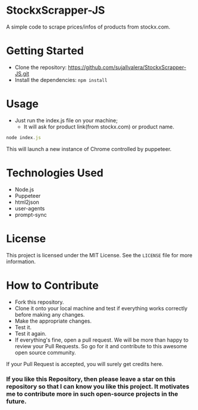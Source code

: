 # StockxScrapper-JS
A simple code to scrape prices/infos of products from stockx.com.

# Getting Started
- Clone the repository: https://github.com/sujallvalera/StockxScrapper-JS.git
- Install the dependencies: `npm install`

# Usage
- Just run the index.js file on your machine;
  - It will ask for product link(from stockx.com) or product name. 
```js
node index.js
```
This will launch a new instance of Chrome controlled by puppeteer.

# Technologies Used
- Node.js
- Puppeteer
- html2json
- user-agents
- prompt-sync

# License
This project is licensed under the MIT License. See the `LICENSE` file for more information.

# How to Contribute
- Fork this repository.
- Clone it onto your local machine and test if everything works correctly before making any changes.
- Make the appropriate changes.
- Test it.
- Test it again.
- If everything's fine, open a pull request.
We will be more than happy to review your Pull Requests. So go for it and contribute to this awesome open source community.

If your Pull Request is accepted, you will surely get credits here.

### If you like this Repository, then please leave a star on this repository so that I can know you like this project. It motivates me to contribute more in such open-source projects in the future.
